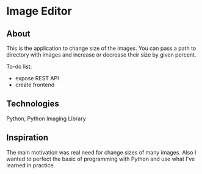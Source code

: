 # Image Editor

## About
This is the application to change size of the images. You can pass a path to directory with images and increase or decrease their size by given percent.

To-do list:
* expose REST API
* create frontend

## Technologies
Python, Python Imaging Library

## Inspiration
The main motivation was real need for change sizes of many images. Also I wanted to perfect the basic of programming with Python and use what I've learned in practice.
